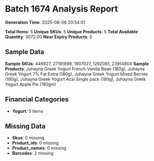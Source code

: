 # Batch 1674 Analysis Report

**Generation Time**: 2025-08-06 20:54:01

**Total Items**: 5
**Unique SKUs**: 5
**Unique Products**: 5
**Total Available Quantity**: 3072.00
**Near Expiry Products**: 5

## Sample Data
**Sample SKUs**: 446927, 27191899, 1907027, 1292061, 23914804
**Sample Products**: Juhayna Greek Yogurt French Vanilla Bean (180g), Juhayna Greek Yogurt 7% Fat Extra (180g), Juhayna Greek Yogurt Mixed Berries (180g), Juhayna Greek Yogurt Acai Single pack (180g), Juhayna Greek Yogurt Apple Pie (180gm)

## Financial Categories
- **Yogurt**: 5 items

## Missing Data
- **Skus**: 0 missing
- **Product_ids**: 0 missing
- **Product_names**: 0 missing
- **Barcodes**: 2 missing
